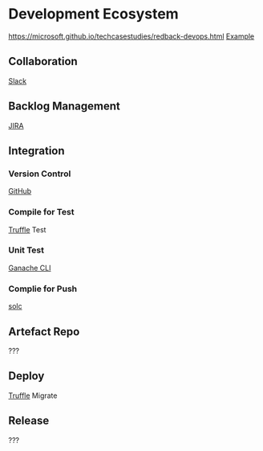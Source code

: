 # Development Ecosystem
https://microsoft.github.io/techcasestudies/redback-devops.html
[Example]("https://microsoft.github.io/techcasestudies/redback-devops.html")

## Collaboration
[Slack]("https://slack.com/")

## Backlog Management
[JIRA]("https://www.atlassian.com/software/jira")

## Integration

### Version Control
[GitHub]("https://github.com/")

### Compile for Test 
[Truffle]("http://truffleframework.com/") Test

### Unit Test
[Ganache CLI]("https://github.com/trufflesuite/ganache-cli")

### Complie for Push
[solc]("http://solidity.readthedocs.io/en/develop/using-the-compiler.html")

## Artefact Repo
???

## Deploy
[Truffle]("http://truffleframework.com/") Migrate

## Release
???
